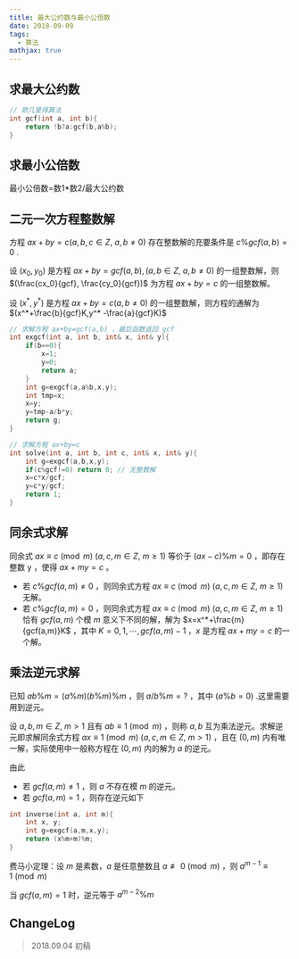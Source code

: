 ```yaml
---
title: 最大公约数与最小公倍数
date: 2018-09-09
tags:
  - 算法
mathjax: true
---
```


## 求最大公约数

```C
// 欧几里得算法
int gcf(int a, int b){
    return !b?a:gcf(b,a%b);
}
```

## 求最小公倍数

最小公倍数=数1*数2/最大公约数

## 二元一次方程整数解

方程 $ax+by=c(a,b,c  \in Z,\ a,b \neq 0)$ 存在整数解的充要条件是 $c\%gcf(a,b)=0$ .

设 $(x_0,y_0)$ 是方程 $ax+by=gcf(a,b),(a,b  \in Z,\  a,b\neq 0)$ 的一组整数解，则 $(\frac{cx_0}{gcf}, \frac{cy_0}{gcf})$ 为方程 $ax+by=c$ 的一组整数解。

设 $(x^*,y^*)$ 是方程 $ax+by=c(a,b \neq 0)$ 的一组整数解，则方程的通解为 $(x^*+\frac{b}{gcf}K,y^* -\frac{a}{gcf}K)$ 

```C
// 求解方程 ax+by=gcf(a,b) ，最后函数返回 gcf
int exgcf(int a, int b, int& x, int& y){
    if(b==0){
        x=1;
        y=0;
        return a;
    }
    int g=exgcf(a,a%b,x,y);
    int tmp=x;
    x=y;
    y=tmp-a/b*y;
    return g;
}

// 求解方程 ax+by=c
int solve(int a, int b, int c, int& x, int& y){
    int g=exgcf(a,b,x,y);
    if(c%gcf!=0) return 0; // 无整数解
    x=c*x/gcf;
    y=c*y/gcf;
    return 1;
}
```

## 同余式求解



同余式 $ax \equiv c\pmod{m} \ (a,c,m\in Z,\ m\geq 1)$ 等价于 $(ax-c)\%m=0$ ，即存在整数 y ，使得 $ax+my=c$ 。

- 若 $c\%gcf(a,m) \neq 0$ ，则同余式方程 $ax \equiv c\pmod{m} \ (a,c,m\in Z,\ m\geq 1)$ 无解。
- 若 $c\%gcf(a,m) = 0$ ，则同余式方程 $ax \equiv c\pmod{m} \ (a,c,m\in Z,\ m\geq 1)$ 恰有 $gcf(a,m)$ 个模 $m$ 意义下不同的解，解为 $x=x^*+\frac{m}{gcf(a,m)}K$ ，其中 $K=0,1,\cdots ,gcf(a,m)-1$ ，$x$ 是方程 $ax+my=c$ 的一个解。

## 乘法逆元求解

已知 $ab\%m=(a\%m)(b\%m)\%m$ ，则 $a/b\%m=?$ ，其中 $(a\%b=0)$ .这里需要用到逆元。 

设 $a,b,m \in Z,\ m>1$ 且有 $ab \equiv 1 \pmod{m}$ ，则称 $a,b$ 互为乘法逆元。求解逆元即求解同余式方程 $ax \equiv 1\pmod{m} \ (a,c,m\in Z,\ m>1)$ ，且在 $(0,m)$ 内有唯一解，实际使用中一般称方程在 $(0,m)$ 内的解为 $a$ 的逆元。

由此

- 若 $gcf(a,m) \neq 1$ ，则 $a$ 不存在模 $m$ 的逆元。
- 若 $gcf(a,m) =1$ ，则存在逆元如下

```C
int inverse(int a, int m){
    int x, y;
    int g=exgcf(a,m,x,y);
    return (x%m+m)%m;
}
```

费马小定理：设 $m$ 是素数，$a$ 是任意整数且 $a \not\equiv 0 \pmod {m}$ ，则 $a^{m-1} \equiv 1 \pmod{m}$ 

当 $gcf(a,m) =1$ 时，逆元等于 $a^{m-2}\%m$ 

## ChangeLog

> 2018.09.04 初稿